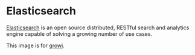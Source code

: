 # Elasticsearch

[Elasticsearch](https://www.elastic.co/) is an open source distributed, RESTful search and analytics engine capable of solving a growing number of use cases. 

This image is for [growi](https://github.com/weseek/growi).
